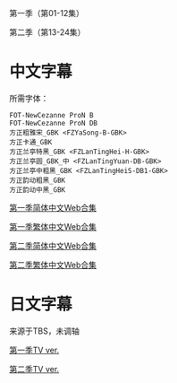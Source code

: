 第一季（第01-12集）

第二季（第13-24集）

# 中文字幕

所需字体：
```
FOT-NewCezanne ProN B
FOT-NewCezanne ProN DB
方正粗雅宋_GBK <FZYaSong-B-GBK>
方正卡通_GBK
方正兰亭特黑_GBK <FZLanTingHei-H-GBK>
方正兰亭圆_GBK_中 <FZLanTingYuan-DB-GBK>
方正兰亭中粗黑_GBK <FZLanTingHeiS-DB1-GBK>
方正韵动粗黑_GBK
方正韵动中黑_GBK
```

[第一季简体中文Web合集](https://github.com/Nekomoekissaten-SUB/Nekomoekissaten-poi-Subs/raw/master/No-Guns-Life/No-Guns-Life_Web_CHS.7z)

[第一季繁体中文Web合集](https://github.com/Nekomoekissaten-SUB/Nekomoekissaten-poi-Subs/raw/master/No-Guns-Life/No-Guns-Life_Web_CHT.7z)

[第二季简体中文Web合集](https://github.com/Nekomoekissaten-SUB/Nekomoekissaten-poi-Subs/raw/master/No-Guns-Life/No-Guns-Life-S2_Web_CHS.7z)

[第二季繁体中文Web合集](https://github.com/Nekomoekissaten-SUB/Nekomoekissaten-poi-Subs/raw/master/No-Guns-Life/No-Guns-Life-S2_Web_CHT.7z)

# 日文字幕

来源于TBS，未调轴

[第一季TV ver.](https://github.com/Nekomoekissaten-SUB/Nekomoekissaten-poi-Subs/raw/master/No-Guns-Life/No-Guns-Life_JPN.7z)

[第二季TV ver.](https://github.com/Nekomoekissaten-SUB/Nekomoekissaten-poi-Subs/raw/master/No-Guns-Life/No-Guns-Life-S2_JPN.7z)
